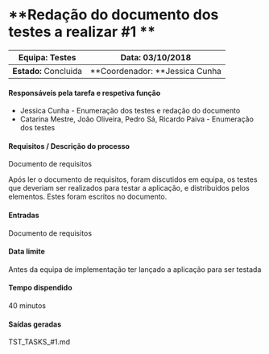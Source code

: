 # **Redação do documento dos testes a realizar #1 **

| **Equipa:** Testes    | **Data:** 03/10/2018           |
| --------------------- | ------------------------------ |
| **Estado:** Concluida | **Coordenador: **Jessica Cunha |

#### **Responsáveis pela tarefa e respetiva função**
  * Jessica Cunha -  Enumeração dos testes e redação do documento
  * Catarina Mestre, João Oliveira, Pedro Sá, Ricardo Paiva - Enumeração dos testes

#### **Requisitos / Descrição do processo**
Documento de requisitos

Após ler o documento de requisitos, foram discutidos em equipa, os testes que deveriam ser realizados para testar a aplicação, e distribuidos pelos elementos. Estes foram escritos no documento.

#### **Entradas**

Documento de requisitos

#### **Data limite**
Antes da equipa de implementação ter lançado a aplicação para ser testada

#### **Tempo dispendido**

40 minutos

#### **Saídas geradas**
TST_TASKS_#1.md